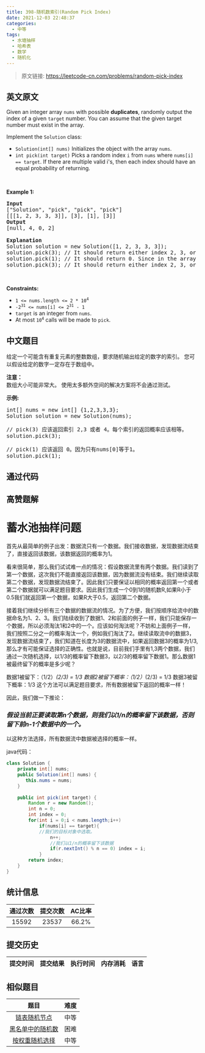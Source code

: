 ```yaml
---
title: 398-随机数索引(Random Pick Index)
date: 2021-12-03 22:48:37
categories:
  - 中等
tags:
  - 水塘抽样
  - 哈希表
  - 数学
  - 随机化
---
```


> 原文链接: https://leetcode-cn.com/problems/random-pick-index


## 英文原文
<div><p>Given an integer array <code>nums</code> with possible <strong>duplicates</strong>, randomly output the index of a given <code>target</code> number. You can assume that the given target number must exist in the array.</p>

<p>Implement the <code>Solution</code> class:</p>

<ul>
	<li><code>Solution(int[] nums)</code> Initializes the object with the array <code>nums</code>.</li>
	<li><code>int pick(int target)</code> Picks a random index <code>i</code> from <code>nums</code> where <code>nums[i] == target</code>. If there are multiple valid i&#39;s, then each index should have an equal probability of returning.</li>
</ul>

<p>&nbsp;</p>
<p><strong>Example 1:</strong></p>

<pre>
<strong>Input</strong>
[&quot;Solution&quot;, &quot;pick&quot;, &quot;pick&quot;, &quot;pick&quot;]
[[[1, 2, 3, 3, 3]], [3], [1], [3]]
<strong>Output</strong>
[null, 4, 0, 2]

<strong>Explanation</strong>
Solution solution = new Solution([1, 2, 3, 3, 3]);
solution.pick(3); // It should return either index 2, 3, or 4 randomly. Each index should have equal probability of returning.
solution.pick(1); // It should return 0. Since in the array only nums[0] is equal to 1.
solution.pick(3); // It should return either index 2, 3, or 4 randomly. Each index should have equal probability of returning.
</pre>

<p>&nbsp;</p>
<p><strong>Constraints:</strong></p>

<ul>
	<li><code>1 &lt;= nums.length &lt;= 2 * 10<sup>4</sup></code></li>
	<li><code>-2<sup>31</sup> &lt;= nums[i] &lt;= 2<sup>31</sup> - 1</code></li>
	<li><code>target</code> is an integer from <code>nums</code>.</li>
	<li>At most <code>10<sup>4</sup></code> calls will be made to <code>pick</code>.</li>
</ul>
</div>

## 中文题目
<div><p>给定一个可能含有重复元素的整数数组，要求随机输出给定的数字的索引。 您可以假设给定的数字一定存在于数组中。</p>

<p><strong>注意：</strong><br />
数组大小可能非常大。 使用太多额外空间的解决方案将不会通过测试。</p>

<p><strong>示例:</strong></p>

<pre>
int[] nums = new int[] {1,2,3,3,3};
Solution solution = new Solution(nums);

// pick(3) 应该返回索引 2,3 或者 4。每个索引的返回概率应该相等。
solution.pick(3);

// pick(1) 应该返回 0。因为只有nums[0]等于1。
solution.pick(1);
</pre>
</div>

## 通过代码
<RecoDemo>
</RecoDemo>


## 高赞题解
# 蓄水池抽样问题

首先从最简单的例子出发：数据流只有一个数据。我们接收数据，发现数据流结束了，直接返回该数据，该数据返回的概率为1。

看来很简单，那么我们试试难一点的情况：假设数据流里有两个数据。我们读到了第一个数据，这次我们不能直接返回该数据，因为数据流没有结束。我们继续读取第二个数据，发现数据流结束了。因此我们只要保证以相同的概率返回第一个或者第二个数据就可以满足题目要求。因此我们生成一个0到1的随机数R,如果R小于0.5我们就返回第一个数据，如果R大于0.5，返回第二个数据。

接着我们继续分析有三个数据的数据流的情况。为了方便，我们按顺序给流中的数据命名为1、2、3。我们陆续收到了数据1、2和前面的例子一样，我们只能保存一个数据，所以必须淘汰1和2中的一个。应该如何淘汰呢？不妨和上面例子一样，我们按照二分之一的概率淘汰一个，例如我们淘汰了2。继续读取流中的数据3，发现数据流结束了，我们知道在长度为3的数据流中，如果返回数据3的概率为1/3,那么才有可能保证选择的正确性。也就是说，目前我们手里有1,3两个数据，我们通过一次随机选择，以1/3的概率留下数据3，以2/3的概率留下数据1。那么数据1被最终留下的概率是多少呢？

数据1被留下：（1/2）*(2/3) = 1/3
数据2被留下概率：（1/2）*(2/3) = 1/3
数据3被留下概率：1/3
这个方法可以满足题目要求，所有数据被留下返回的概率一样！

因此，我们做一下推论：

### ***假设当前正要读取第n个数据，则我们以1/n的概率留下该数据，否则留下前n-1个数据中的一个。***

以这种方法选择，所有数据流中数据被选择的概率一样。


java代码：

```java
class Solution {
    private int[] nums;
    public Solution(int[] nums) {
       this.nums = nums;
    }
    
    public int pick(int target) {
        Random r = new Random();
        int n = 0;
        int index = 0;
        for(int i = 0;i < nums.length;i++)
            if(nums[i] == target){
            //我们的目标对象中选取。
                n++;
                //我们以1/n的概率留下该数据
                if(r.nextInt() % n == 0) index = i;
            }
        return index;
    }
}
```


## 统计信息
| 通过次数 | 提交次数 | AC比率 |
| :------: | :------: | :------: |
|    15592    |    23537    |   66.2%   |

## 提交历史
| 提交时间 | 提交结果 | 执行时间 |  内存消耗  | 语言 |
| :------: | :------: | :------: | :--------: | :--------: |


## 相似题目
|                             题目                             | 难度 |
| :----------------------------------------------------------: | :---------: |
| [链表随机节点](https://leetcode-cn.com/problems/linked-list-random-node/) | 中等|
| [黑名单中的随机数](https://leetcode-cn.com/problems/random-pick-with-blacklist/) | 困难|
| [按权重随机选择](https://leetcode-cn.com/problems/random-pick-with-weight/) | 中等|
